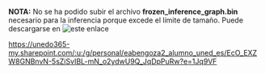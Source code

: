 **NOTA:** No se ha podido subir el archivo **frozen_inference_graph.bin** necesario para la inferencia porque excede el límite de tamaño. Puede descargarse en ![este enlace](https://pages.github.com/)



https://unedo365-my.sharepoint.com/:u:/g/personal/eabengoza2_alumno_uned_es/EcO_EXZW8GNBnvN-5sZiSvIBL-mN_o2ydwU9Q_JqDpPuRw?e=1Jq9VF

